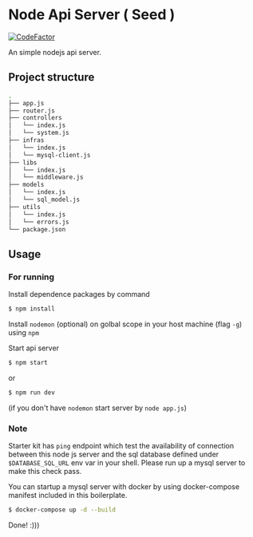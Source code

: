# Node Api Server ( Seed )

[![CodeFactor](https://www.codefactor.io/repository/github/khanhtc1202/node-api-seed/badge)](https://www.codefactor.io/repository/github/khanhtc1202/node-api-seed)

An simple nodejs api server.

## Project structure

```bash
.
├── app.js
├── router.js
├── controllers
│   └── index.js
│   └── system.js
├── infras
│   └── index.js
│   └── mysql-client.js
├── libs
│   └── index.js
│   └── middleware.js
├── models
│   └── index.js
│   └── sql_model.js
├── utils
│   └── index.js
│   └── errors.js
└── package.json
```

## Usage

### For running

Install dependence packages by command 

```bash
$ npm install
```

Install `nodemon` (optional) on golbal scope in your host machine (flag `-g`) using `npm`

Start api server

```bash
$ npm start
```

or

```bash
$ npm run dev
``` 

(if you don't have `nodemon` start server by `node app.js`)

### Note

Starter kit has `ping` endpoint which test the availability of connection between this node js server and the sql database defined under `$DATABASE_SQL_URL` env var in your shell.
Please run up a mysql server to make this check pass.

You can startup a mysql server with docker by using docker-compose manifest included in this boilerplate.

```bash
$ docker-compose up -d --build
``` 

Done! :)))
